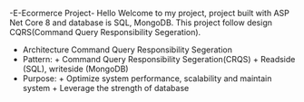-E-Ecormerce Project-
 Hello Welcome to my project, project built with ASP Net Core 8 and database is SQL, MongoDB. This project follow design CQRS(Command Query Responsibility Segeration).
 - Architecture
   Command Query Responsibility Segeration
  - Pattern:
    	+ Command Query Responsibility Segeration(CRQS)
    	+ Readside (SQL), writeside (MongoDB)
  - Purpose:
    	+ Optimize system performance, scalability and maintain system
    	+ Leverage the strength of database
